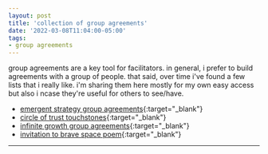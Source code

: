 ```yaml
---
layout: post
title: 'collection of group agreements'
date: '2022-03-08T11:04:00-05:00'
tags:
- group agreements
--- 
```


group agreements are a key tool for facilitators. in general, i prefer to build agreements with a group of people. that said, over time i've found a few lists that i really like. i'm sharing them here mostly for my own easy access but also i ncase they're useful for others to see/have. 

- [emergent strategy group agreements](http://lqb2.co/blog/2019/01/02/emergent-strategy-group-agreements/){:target="_blank"}
- [circle of trust touchstones](http://couragerenewal.org/touchstones/){:target="_blank"}
- [infinite growth group agreements](https://docs.google.com/document/d/1EW1MLb84jTX6PgCG73OfZ9KXMlE0f6dkQT-Va5IIN6Y/edit){:target="_blank"}
- [invitation to brave space poem](https://shripriya.com/blog/2020/09/08/brave-space/){:target="_blank"}


---


<!-- hyperlink bank -->


<!-- &#042; = asterisk -->
<!-- &#039; = single quote '-->
